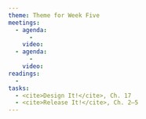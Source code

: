 ```yaml
---
theme: Theme for Week Five
meetings:
  - agenda:
      -
    video:
  - agenda:
      -
    video:
readings:
  -
tasks:
  - <cite>Design It!</cite>, Ch. 17
  - <cite>Release It!</cite>, Ch. 2–5
---
```

